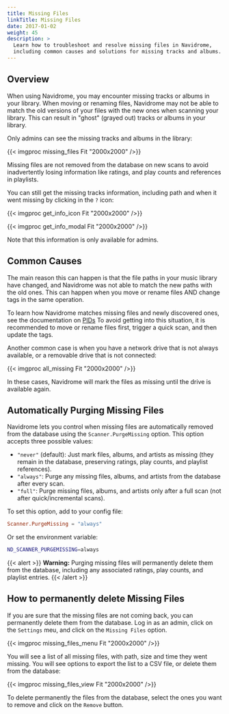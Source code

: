 ```yaml
---
title: Missing Files
linkTitle: Missing Files
date: 2017-01-02
weight: 45
description: >
  Learn how to troubleshoot and resolve missing files in Navidrome, 
  including common causes and solutions for missing tracks and albums.
---
```


## Overview

When using Navidrome, you may encounter missing tracks or albums in your library. When moving or renaming files, 
Navidrome may not be able to match the old versions of your files with the new ones when scanning your library. 
This can result in "ghost" (grayed out) tracks or albums in your library. 

Only admins can see the missing tracks and albums in the library:

{{< imgproc missing_files Fit "2000x2000" />}}

Missing files are not removed from the database on new scans to avoid inadvertently losing information like ratings, 
and play counts and references in playlists.

You can still get the missing tracks information, including path and when it went missing by clicking in the `?` icon:

{{< imgproc get_info_icon Fit "2000x2000" />}}

{{< imgproc get_info_modal Fit "2000x2000" />}}

Note that this information is only available for admins.

## Common Causes

The main reason this can happen is that the file paths in your music library have changed, and Navidrome was not able
to match the new paths with the old ones. This can happen when you move or rename files AND change tags in the same
operation.

To learn how Navidrome matches missing files and newly discovered ones, see the documentation on
[PIDs](/docs/usage/pids/#handling-file-moves-and-retagging)
To avoid getting into this situation, it is recommended to move or rename files first, trigger a quick scan,
and then update the tags.

Another common case is when you have a network drive that is not always available, or a removable drive that is not
connected:

{{< imgproc all_missing Fit "2000x2000" />}}

In these cases, Navidrome will mark the files as missing until the drive is available again.

## Automatically Purging Missing Files

Navidrome lets you control when missing files are automatically removed from the database using the `Scanner.PurgeMissing` option. This option accepts three possible values:

- `"never"` (default): Just mark files, albums, and artists as missing (they remain in the database, preserving ratings, play counts, and playlist references).
- `"always"`: Purge any missing files, albums, and artists from the database after every scan.
- `"full"`: Purge missing files, albums, and artists only after a full scan (not after quick/incremental scans).

To set this option, add to your config file:

```toml
Scanner.PurgeMissing = "always"
```

Or set the environment variable:

```sh
ND_SCANNER_PURGEMISSING=always
```

{{< alert >}}
**Warning:** Purging missing files will permanently delete them from the database, including any associated ratings, play counts, and playlist entries.
{{< /alert >}}

## How to permanently delete Missing Files

If you are sure that the missing files are not coming back, you can permanently delete them from the database.
Log in as an admin, click on the `Settings` meu, and click on the `Missing Files` option. 

{{< imgproc missing_files_menu Fit "2000x2000" />}}

You will see a list of all missing files, with path, size and time they went missing. You will see options to export 
the list to a CSV file, or delete them from the database:

{{< imgproc missing_files_view Fit "2000x2000" />}}

To delete permanently the files from the database, select the ones you want to remove and click on the `Remove` button.

